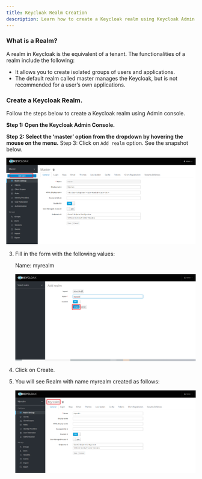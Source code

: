 ```yaml
---
title: Keycloak Realm Creation
description: Learn how to create a Keycloak realm using Keycloak Admin console?
---
```



### What is a Realm?
 A realm in Keycloak is the equivalent of a tenant. The functionalities of a realm include the following: 
-	It allows you to create isolated groups of users and applications.
-	The default realm called master manages the Keycloak, but is not recommended for a user’s own applications.


### Create a Keycloak Realm.

Follow the steps below to create a Keycloak realm using Admin console.


**Step 1: Open the Keycloak Admin Console.**

**Step 2: Select the ‘master’ option from the dropdown by hovering the mouse on the menu.**
Step 3: Click on `Add realm` option. See the snapshot below.


  ![](_images/add-realm.png)

3. Fill in the form with the following values:

   Name: myrealm
   
   ![](_images/add-realm-form.png)
   
4. Click on Create.

5. You will see Realm with name myrealm created as follows:
   
   ![](_images/myrealm-created.png)
